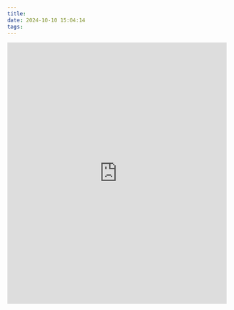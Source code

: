 ```yaml
---
title: 
date: 2024-10-10 15:04:14
tags:
---
```

<iframe src="https://z2586300277.github.io/php-vue-seo/video.html" scrolling="no" border="0" frameborder="no" framespacing="0" height="600px" width="100%" allowfullscreen="true"></iframe>